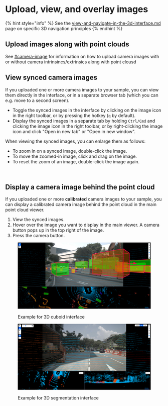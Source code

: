 # Upload, view, and overlay images

{% hint style="info" %}
See the [view-and-navigate-in-the-3d-interface.md](view-and-navigate-in-the-3d-interface.md "mention") page on specific 3D navigation principles
{% endhint %}

## Upload images along with point clouds

See [#camera-image](../../reference/sample-types/#camera-image "mention") for information on how to upload camera images with or without camera intrinsincs/extrinsics along with point clousd

## View synced camera images

If you uploaded one or more camera images to your sample, you can view them directly in the interface, or in a separate browser tab (which you can e.g. move to a second screen).

* Toggle the synced images in the interface by clicking on the image icon in the right toolbar, or by pressing the hotkey (`q` by default).
* Display the synced images in a separate tab by holding `Ctrl/Cmd` and clicking the image icon in the right toolbar, or by right-clicking the image icon and click "Open in new tab" or "Open in new window".

When viewing the synced images, you can enlarge them as follows:

* To zoom in on a synced image, double-click the image.&#x20;
* To move the zoomed-in image, click and drag on the image.&#x20;
* To reset the zoom of an image, double-click the image again.

<figure><img src="../../.gitbook/assets/synced_images.png" alt=""><figcaption></figcaption></figure>

## Display a camera image behind the point cloud

If you uploaded one or more **calibrated** camera images to your sample, you can display a calibrated camera image behind the point cloud in the main point cloud viewer.

1. View the synced images.
2. Hover over the image you want to display in the main viewer. A camera button pops up in the top right of the image.
3. Press the camera button.

<figure><img src="../../.gitbook/assets/overlaid.png" alt=""><figcaption><p>Example for 3D cuboid interface</p></figcaption></figure>

<figure><img src="../../.gitbook/assets/point_cloud_segmentation_overlay.png" alt=""><figcaption><p>Example for 3D segmentation interface</p></figcaption></figure>

